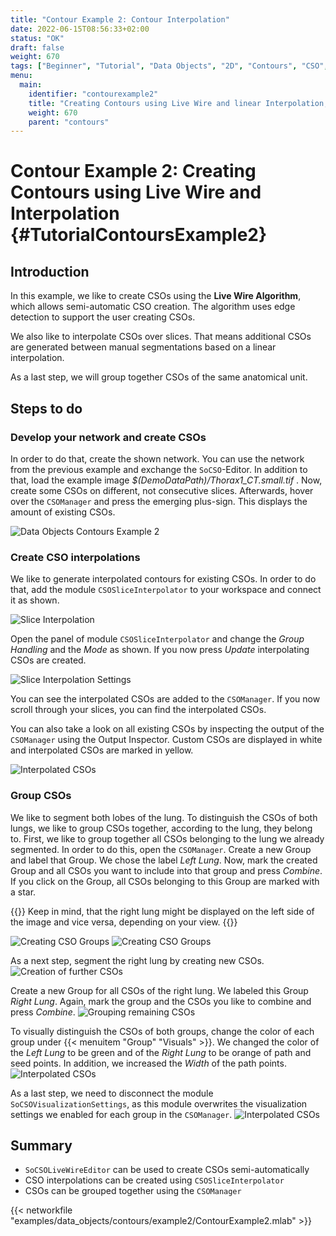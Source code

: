 ```yaml
---
title: "Contour Example 2: Contour Interpolation"
date: 2022-06-15T08:56:33+02:00
status: "OK"
draft: false
weight: 670
tags: ["Beginner", "Tutorial", "Data Objects", "2D", "Contours", "CSO", "Interpolation"]
menu: 
  main:
    identifier: "contourexample2"
    title: "Creating Contours using Live Wire and linear Interpolation, grouping CSOs for different colors"
    weight: 670
    parent: "contours"
---
```

# Contour Example 2: Creating Contours using Live Wire and Interpolation {#TutorialContoursExample2}
## Introduction

In this example, we like to create CSOs using the **Live Wire
Algorithm**, which allows semi-automatic CSO creation. The algorithm
uses edge detection to support the user creating CSOs.

We also like to interpolate CSOs over slices. That means additional CSOs are
generated between manual segmentations based on a linear interpolation.

As a last step, we will group together CSOs of the same anatomical unit.

## Steps to do
### Develop your network and create CSOs

In order to do that, create the shown network. You can use the network
from the previous example and exchange the `SoCSO`-Editor. In addition to
that, load the example image *$(DemoDataPath)/Thorax1_CT.small.tif* .
Now, create some CSOs on different, not consecutive slices. Afterwards,
hover over the `CSOManager` and press the emerging plus-sign. This
displays the amount of existing CSOs.

![Data Objects Contours Example 2](/images/tutorials/dataobjects/contours/DO2_02.png "Data Objects Contours Example 2")

### Create CSO interpolations
We like to generate interpolated contours for existing CSOs. In order to
do that, add the module `CSOSliceInterpolator` to your workspace and
connect it as shown.

![Slice Interpolation](/images/tutorials/dataobjects/contours/DO2_03.png "Slice Interpolation")

Open the panel of module `CSOSliceInterpolator` and change the *Group
Handling* and the *Mode* as shown. If you now press *Update* interpolating
CSOs are created.

![Slice Interpolation Settings](/images/tutorials/dataobjects/contours/DO2_04_2.png "Slice Interpolation Settings")  

You can see the interpolated CSOs are added to the `CSOManager`. If you
now scroll through your slices, you can find the interpolated CSOs.

You can also take a look on all existing CSOs by inspecting the output
of the `CSOManager` using the Output Inspector. Custom CSOs are
displayed in white and interpolated CSOs are marked in yellow.

![Interpolated CSOs](/images/tutorials/dataobjects/contours/DO2_06.png "Interpolated CSOs")

### Group CSOs
We like to segment both lobes of the lung. To distinguish the CSOs of both lungs, we like to group CSOs together, according to the lung, they belong to. First, we like to group together all CSOs belonging to the lung we already segmented. In order to do this, open the `CSOManager`. Create a new Group and label that Group. We chose the label *Left Lung*. Now, mark the created Group and all CSOs you want to include into that group and press *Combine*. If you click on the Group, all CSOs belonging to this Group are marked with a star.

{{<alert class="warning" caption="Attention">}}
Keep in mind, that the right lung might be displayed on the left side of the image and vice versa, depending on your view.
{{</alert>}}

![Creating CSO Groups](/images/tutorials/dataobjects/contours/DO2_07.png "Creating CSO Groups")
![Creating CSO Groups](/images/tutorials/dataobjects/contours/DO2_07_2.png "Creating CSO Groups")

As a next step, segment the right lung by creating new CSOs. 
![Creation of further CSOs](/images/tutorials/dataobjects/contours/DO2_08.png "Creation of further CSOs")

Create a new Group for all CSOs of the right lung. We labeled this Group *Right Lung*. Again, mark the group and the CSOs you like to combine and press *Combine*.
![Grouping remaining CSOs](/images/tutorials/dataobjects/contours/DO2_09.png "Grouping remaining CSOs")

To visually distinguish the CSOs of both groups, change the color of each group under {{< menuitem "Group" "Visuals" >}}. We changed the color of the *Left Lung* to be green and of the *Right Lung* to be orange of path and seed points. In addition, we increased the *Width* of the path points.
![Interpolated CSOs](/images/tutorials/dataobjects/contours/DO2_10.png "Interpolated CSOs")

As a last step, we need to disconnect the module `SoCSOVisualizationSettings`, as this module overwrites the visualization settings we enabled for each group in the `CSOManager`.
![Interpolated CSOs](/images/tutorials/dataobjects/contours/DO2_11.png "Interpolated CSOs")

## Summary
* `SoCSOLiveWireEditor` can be used to create CSOs semi-automatically
* CSO interpolations can be created using `CSOSliceInterpolator`
* CSOs can be grouped together using the `CSOManager`

{{< networkfile "examples/data_objects/contours/example2/ContourExample2.mlab" >}}

 [//]: <> (MVL-682)
